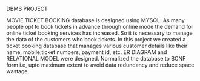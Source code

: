 
DBMS PROJECT

MOVIE TICKET BOOKING database is designed using MYSQL. As many people opt to book tickets in advance
through online mode the demand for online ticket booking services has increased. So it is necessary
to manage the data of the customers who book tickets. In this project we created a ticket booking
database that manages various customer details like their name, mobile,ticket numbers, payment id, etc.
ER DIAGRAM and RELATIONAL MODEL were designed. Normalized the database to BCNF form i.e, upto
maximum extent to avoid data redundancy and reduce space wastage.
